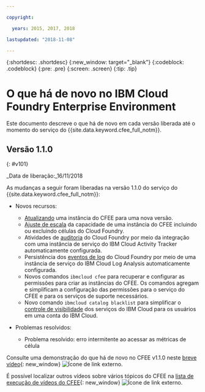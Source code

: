 ```yaml
---

copyright:

  years: 2015, 2017, 2018

lastupdated: "2018-11-08"

---
```


{:shortdesc: .shortdesc}
{:new_window: target="_blank"}
{:codeblock: .codeblock}
{:pre: .pre}
{:screen: .screen}
{:tip: .tip}

# O que há de novo no IBM Cloud Foundry Enterprise Environment

Este documento descreve o que há de novo em cada versão liberada até o momento do serviço do {{site.data.keyword.cfee_full_notm}}.

## Versão 1.1.0
{: #v101}

_Data de liberação:_16/11/2018

As mudanças a seguir foram liberadas na versão 1.1.0 do serviço do {{site.data.keyword.cfee_full_notm}}:

* Novos recursos:
   * [Atualizando](https://console.bluemix.net/docs/cloud-foundry/updating-scaling.html#update-scale#update) uma instância do CFEE para uma nova versão.
   * [Ajuste
de escala](https://console.bluemix.net/docs/cloud-foundry/updating-scaling.html#update-scale#scale) da capacidade de uma instância do CFEE incluindo ou excluindo células do Cloud Foundry.
   * Atividades de
[auditoria](https://console.bluemix.net/docs/cloud-foundry/auditing-logging.html#auditing-logging#auditing)
do Cloud Foundry por meio da integração com uma instância de serviço do IBM Cloud Activity Tracker automaticamente
configurada.
   * Persistência dos
[eventos de
log](https://console.bluemix.net/docs/cloud-foundry/auditing-logging.html#auditing-logging#logging) do Cloud Foundry por meio de uma instância de serviço do IBM Cloud Log Analysis automaticamente
configurada.
   * Novos comandos `ibmcloud cfee`
[](https://console.bluemix.net/docs/cloud-foundry/permissions.html#permissions#permcli-creating) para
recuperar e configurar as permissões para criar as instâncias do CFEE. Os comandos agregam e simplificam a configuração
das permissões para o serviço do CFEE e para os serviços de suporte necessários.
   * Novo comando `ibmcloud catalog blacklist` para simplificar o
[controle
de visibilidade](https://console.bluemix.net/docs/cloud-foundry/add-serv-inst.html#workingwith-services#service_visibility) dos serviços do IBM Cloud para os usuários em uma conta do IBM Cloud.

* Problemas resolvidos:
   *  Problema resolvido: erro intermitente ao acessar as métricas de célula
   
Consulte uma demonstração do que há de novo no CFEE v1.1.0 neste [breve
vídeo](https://ibm.biz/CFEE-V110){: new_window} ![Ícone
de link externo](../icons/launch-glyph.svg "Ícone de link externo").

É possível localizar outros vídeos sobre vários tópicos do CFEE na
[lista de execução de vídeos do CFEE](https://ibm.biz/CFEE-Playlist){: new_window}
![Ícone de link externo](../icons/launch-glyph.svg "Ícone de link externo").
